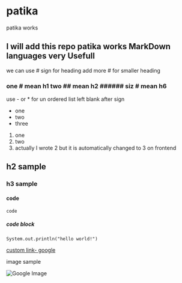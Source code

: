 # patika

patika works

## I will add this repo patika works MarkDown languages very Usefull

we can use # sign for heading add more # for smaller heading

### one # mean h1 two ## mean h2 ###### siz # mean h6

use - or * for un ordered list left blank after sign

- one
- two
- three

1. one
2. two
2. actually I wrote 2 but it is automatically changed to 3 on frontend

## h2 sample

### h3 sample

#### code 

`code`

##### code block

```
System.out.println("hello world!")
```
[custom link- google](www.google.com)

image sample

![Google Image](https://www.google.com.tr/images/branding/googlelogo/2x/googlelogo_color_272x92dp.png)
